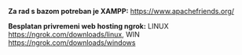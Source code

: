 <b>Za rad s bazom potreban je XAMPP:</b> https://www.apachefriends.org/

<b>Besplatan privremeni web hosting ngrok:</b> LINUX https://ngrok.com/downloads/linux, WIN https://ngrok.com/downloads/windows
